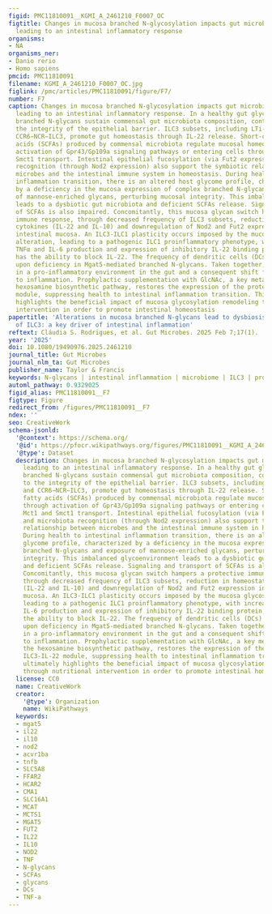 ```yaml
---
figid: PMC11810091__KGMI_A_2461210_F0007_OC
figtitle: Changes in mucosa branched N-glycosylation impacts gut microbial balance,
  leading to an intestinal inflammatory response
organisms:
- NA
organisms_ner:
- Danio rerio
- Homo sapiens
pmcid: PMC11810091
filename: KGMI_A_2461210_F0007_OC.jpg
figlink: /pmc/articles/PMC11810091/figure/F7/
number: F7
caption: Changes in mucosa branched N-glycosylation impacts gut microbial balance,
  leading to an intestinal inflammatory response. In a healthy gut glycocalyx, epithelial
  branched N-glycans sustain commensal gut microbiota composition, contributing to
  the integrity of the epithelial barrier. ILC3 subsets, including LTi-like ILC3 and
  CCR6−NCR−ILC3, promote gut homeostasis through IL-22 release. Short-chain fatty
  acids (SCFAs) produced by commensal microbiota regulate mucosal homeostasis through
  activation of Gpr43/Gp109a signaling pathways or entering cells through Mct1 and
  Smct1 transport. Intestinal epithelial fucosylation (via Fut2 expression) and microbiota
  recognition (through Nod2 expression) also support the symbiotic relationship between
  microbes and the intestinal immune system in homeostasis. During health to intestinal
  inflammation transition, there is an altered host glycome profile, characterized
  by a deficiency in the mucosa expression of complex branched N-glycans and exposure
  of mannose-enriched glycans, perturbing mucosal integrity. This imbalanced glycoenvironment
  leads to a dysbiotic gut microbiota and deficient SCFAs release. Signaling and transport
  of SCFAs is also impaired. Concomitantly, this mucosa glycan switch hampers a protective
  immune response, through decreased frequency of ILC3 subsets, reduction in homeostatic
  cytokines (IL-22 and IL-10) and downregulation of Nod2 and Fut2 expression in the
  intestinal mucosa. An ILC3-ILC1 plasticity occurs imposed by the mucosa glycosylation
  alteration, leading to a pathogenic ILC1 proinflammatory phenotype, with increased
  TNFα and IL-6 production and expression of inhibitory IL-22 binding protein, which
  has the ability to block IL-22. The frequency of dendritic cells (DCs) is also increased
  upon deficiency in Mgat5-mediated branched N-glycans. Taken together, this results
  in a pro-inflammatory environment in the gut and a consequent shift from health
  to inflammation. Prophylactic supplementation with GlcNAc, a key metabolite in the
  hexosamine biosynthetic pathway, restores the expression of the protective ILC3-IL-22
  module, suppressing health to intestinal inflammation transition. This ultimately
  highlights the beneficial impact of mucosa glycosylation remodeling through nutritional
  intervention in order to promote intestinal homeostasis
papertitle: 'Alterations in mucosa branched N-glycans lead to dysbiosis and downregulation
  of ILC3: a key driver of intestinal inflammation'
reftext: Cláudia S. Rodrigues, et al. Gut Microbes. 2025 Feb 7;17(1).
year: '2025'
doi: 10.1080/19490976.2025.2461210
journal_title: Gut Microbes
journal_nlm_ta: Gut Microbes
publisher_name: Taylor & Francis
keywords: N-glycans | intestinal inflammation | microbiome | ILC3 | prophylaxis
automl_pathway: 0.9329025
figid_alias: PMC11810091__F7
figtype: Figure
redirect_from: /figures/PMC11810091__F7
ndex: ''
seo: CreativeWork
schema-jsonld:
  '@context': https://schema.org/
  '@id': https://pfocr.wikipathways.org/figures/PMC11810091__KGMI_A_2461210_F0007_OC.html
  '@type': Dataset
  description: Changes in mucosa branched N-glycosylation impacts gut microbial balance,
    leading to an intestinal inflammatory response. In a healthy gut glycocalyx, epithelial
    branched N-glycans sustain commensal gut microbiota composition, contributing
    to the integrity of the epithelial barrier. ILC3 subsets, including LTi-like ILC3
    and CCR6−NCR−ILC3, promote gut homeostasis through IL-22 release. Short-chain
    fatty acids (SCFAs) produced by commensal microbiota regulate mucosal homeostasis
    through activation of Gpr43/Gp109a signaling pathways or entering cells through
    Mct1 and Smct1 transport. Intestinal epithelial fucosylation (via Fut2 expression)
    and microbiota recognition (through Nod2 expression) also support the symbiotic
    relationship between microbes and the intestinal immune system in homeostasis.
    During health to intestinal inflammation transition, there is an altered host
    glycome profile, characterized by a deficiency in the mucosa expression of complex
    branched N-glycans and exposure of mannose-enriched glycans, perturbing mucosal
    integrity. This imbalanced glycoenvironment leads to a dysbiotic gut microbiota
    and deficient SCFAs release. Signaling and transport of SCFAs is also impaired.
    Concomitantly, this mucosa glycan switch hampers a protective immune response,
    through decreased frequency of ILC3 subsets, reduction in homeostatic cytokines
    (IL-22 and IL-10) and downregulation of Nod2 and Fut2 expression in the intestinal
    mucosa. An ILC3-ILC1 plasticity occurs imposed by the mucosa glycosylation alteration,
    leading to a pathogenic ILC1 proinflammatory phenotype, with increased TNFα and
    IL-6 production and expression of inhibitory IL-22 binding protein, which has
    the ability to block IL-22. The frequency of dendritic cells (DCs) is also increased
    upon deficiency in Mgat5-mediated branched N-glycans. Taken together, this results
    in a pro-inflammatory environment in the gut and a consequent shift from health
    to inflammation. Prophylactic supplementation with GlcNAc, a key metabolite in
    the hexosamine biosynthetic pathway, restores the expression of the protective
    ILC3-IL-22 module, suppressing health to intestinal inflammation transition. This
    ultimately highlights the beneficial impact of mucosa glycosylation remodeling
    through nutritional intervention in order to promote intestinal homeostasis
  license: CC0
  name: CreativeWork
  creator:
    '@type': Organization
    name: WikiPathways
  keywords:
  - mgat5
  - il22
  - il10
  - nod2
  - acvr1ba
  - tnfb
  - SLC5A8
  - FFAR2
  - HCAR2
  - CMA1
  - SLC16A1
  - MCAT
  - MCTS1
  - MGAT5
  - FUT2
  - IL22
  - IL10
  - NOD2
  - TNF
  - N-glycans
  - SCFAs
  - glycans
  - DCs
  - TNF-a
---
```

